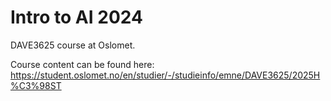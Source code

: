 # Intro to AI 2024
DAVE3625 course at Oslomet. 

Course content can be found here: 
https://student.oslomet.no/en/studier/-/studieinfo/emne/DAVE3625/2025H%C3%98ST
